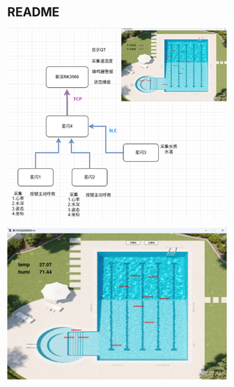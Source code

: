 # README

![](README.assets/swimpool.png)

![image-20250425234932159](README.assets/image-20250425234932159.png)